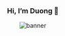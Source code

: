 ### <p align="center">Hi, I’m Duong 👋</p> 
<div align="center">
  <img src="https://github.com/Duong8888/Duong8888/assets/88546189/ee63bb78-f098-4c9f-8d1d-5fc421656c82" alt="banner" />
</div>


<!--
<img src="https://github.com/Duong8888/Duong8888/assets/88546189/61355200-2750-4b58-9e62-80ee9df96b77" alt="banner" />
**Duong8888/Duong8888** is a ✨ _special_ ✨ repository because its `README.md` (this file) appears on your GitHub profile.

Here are some ideas to get you started:

- 🔭 I’m currently working on ...
- 🌱 I’m currently learning ...
- 👯 I’m looking to collaborate on ...
- 🤔 I’m looking for help with ...
- 💬 Ask me about ...
- 📫 How to reach me: ...
- 😄 Pronouns: ...
- ⚡ Fun fact: ...
-->
